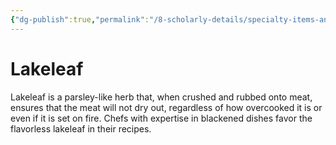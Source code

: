 ```yaml
---
{"dg-publish":true,"permalink":"/8-scholarly-details/specialty-items-and-materials/plants-and-fungi/lakeleaf/","noteIcon":""}
---
```


# Lakeleaf

Lakeleaf is a parsley-like herb that, when crushed and rubbed onto meat, ensures that the meat will not dry out, regardless of how overcooked it is or even if it is set on fire. Chefs with expertise in blackened dishes favor the flavorless lakeleaf in their recipes.